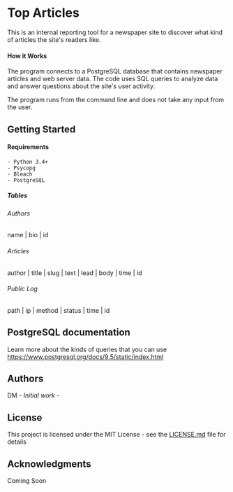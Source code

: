 # Top Articles

This is an internal reporting tool for a newspaper site to discover what kind of articles the site's readers like.

#### How it Works

The program connects to a PostgreSQL database that contains newspaper articles and web server data. The code uses SQL queries to analyze data and answer questions about the site's user activity.

The program runs from the command line and does not take any input from the user.

## Getting Started

#### Requirements

```
- Python 3.4+
- Psycopg
- Bleach
- PostgreSQL
```

##### Tables

###### Authors

name | bio | id

###### Articles

author | title  | slug | text | lead | body | time | id

###### Public Log
path | ip | method | status | time | id 



## PostgreSQL documentation

Learn more about the kinds of queries that you can use https://www.postgresql.org/docs/9.5/static/index.html

## Authors

DM - *Initial work* - 

## License

This project is licensed under the MIT License - see the [LICENSE.md](LICENSE.md) file for details

## Acknowledgments

Coming Soon
